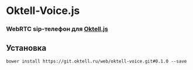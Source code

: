 # Oktell-Voice.js 
### WebRTC sip-телефон для [Oktell.js](https://git.oktell.ru/web/oktelljs "Oktell.js")

## Установка
    bower install https://git.oktell.ru/web/oktell-voice.git#0.1.0 --save